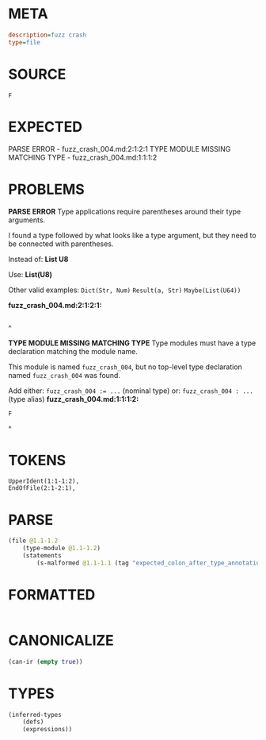 # META
~~~ini
description=fuzz crash
type=file
~~~
# SOURCE
~~~roc
F
~~~
# EXPECTED
PARSE ERROR - fuzz_crash_004.md:2:1:2:1
TYPE MODULE MISSING MATCHING TYPE - fuzz_crash_004.md:1:1:1:2
# PROBLEMS
**PARSE ERROR**
Type applications require parentheses around their type arguments.

I found a type followed by what looks like a type argument, but they need to be connected with parentheses.

Instead of:
    **List U8**

Use:
    **List(U8)**

Other valid examples:
    `Dict(Str, Num)`
    `Result(a, Str)`
    `Maybe(List(U64))`

**fuzz_crash_004.md:2:1:2:1:**
```roc

```
^


**TYPE MODULE MISSING MATCHING TYPE**
Type modules must have a type declaration matching the module name.

This module is named `fuzz_crash_004`, but no top-level type declaration named `fuzz_crash_004` was found.

Add either:
`fuzz_crash_004 := ...` (nominal type)
or:
`fuzz_crash_004 : ...` (type alias)
**fuzz_crash_004.md:1:1:1:2:**
```roc
F
```
^


# TOKENS
~~~zig
UpperIdent(1:1-1:2),
EndOfFile(2:1-2:1),
~~~
# PARSE
~~~clojure
(file @1.1-1.2
	(type-module @1.1-1.2)
	(statements
		(s-malformed @1.1-1.1 (tag "expected_colon_after_type_annotation"))))
~~~
# FORMATTED
~~~roc

~~~
# CANONICALIZE
~~~clojure
(can-ir (empty true))
~~~
# TYPES
~~~clojure
(inferred-types
	(defs)
	(expressions))
~~~
